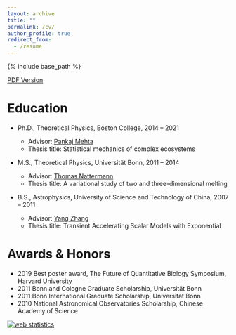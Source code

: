 ```yaml
---
layout: archive
title: ""
permalink: /cv/
author_profile: true
redirect_from:
  - /resume
---
```


{% include base_path %}


<span style="color:#4285F4">[PDF Version](/files/CV_WCui2.pdf) 

Education
======
* Ph.D., Theoretical Physics, Boston College, 2014 – 2021
  * Advisor: [Pankaj Mehta](http://physics.bu.edu/~pankajm/)
  * Thesis title: Statistical mechanics of complex ecosystems

* M.S., Theoretical Physics, Universität Bonn, 2011 – 2014
  * Advisor: [Thomas Nattermann](http://www.thp.uni-koeln.de/natter/index.html)
  * Thesis title: A variational study of two and three-dimensional melting

* B.S., Astrophysics, University of Science and Technology of China, 2007 – 2011
  * Advisor: [Yang Zhang](http://dsxt.ustc.edu.cn/zj_js.asp?zzid=169)
  * Thesis title: Transient Accelerating Scalar Models with Exponential

Awards & Honors
======
* 2019 Best poster award, The Future of Quantitative Biology Symposium, Harvard University
* 2011 Bonn and Cologne Graduate Scholarship, Universität Bonn
* 2011 Bonn International Graduate Scholarship, Universität Bonn
* 2010 National Astronomical Observatories Scholarship, Chinese Academy of Science

<!-- Default Statcounter code for CV
https://wenping-cui.github.io//cv/ -->
<script type="text/javascript">
var sc_project=12455484; 
var sc_invisible=1; 
var sc_security="3361e7aa"; 
</script>
<script type="text/javascript"
src="https://www.statcounter.com/counter/counter.js"
async></script>
<noscript><div class="statcounter"><a title="web statistics"
href="https://statcounter.com/" target="_blank"><img
class="statcounter"
src="https://c.statcounter.com/12455484/0/3361e7aa/1/"
alt="web statistics"></a></div></noscript>
<!-- End of Statcounter Code -->
